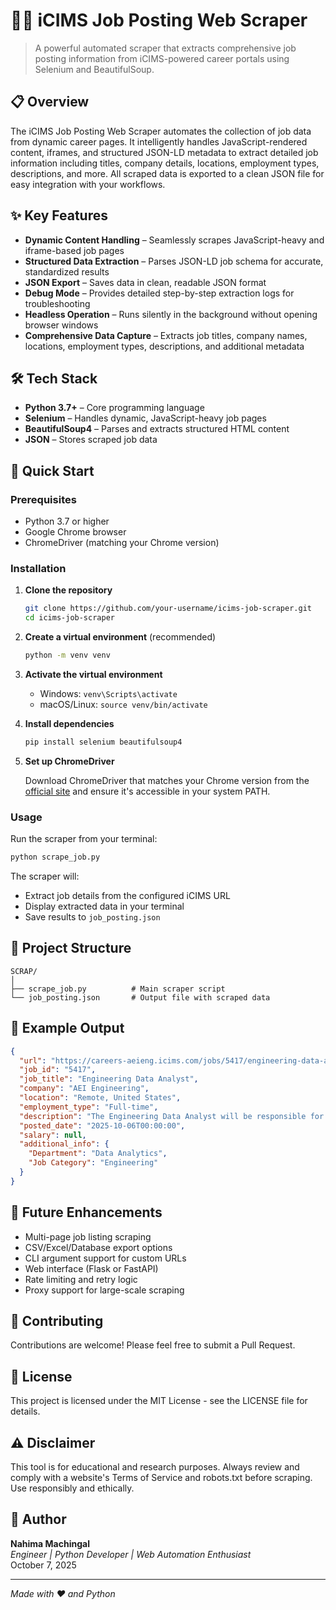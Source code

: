# 🕵️‍♀️ iCIMS Job Posting Web Scraper

> A powerful automated scraper that extracts comprehensive job posting information from iCIMS-powered career portals using Selenium and BeautifulSoup.

## 📋 Overview

The iCIMS Job Posting Web Scraper automates the collection of job data from dynamic career pages. It intelligently handles JavaScript-rendered content, iframes, and structured JSON-LD metadata to extract detailed job information including titles, company details, locations, employment types, descriptions, and more. All scraped data is exported to a clean JSON file for easy integration with your workflows.

## ✨ Key Features

- **Dynamic Content Handling** – Seamlessly scrapes JavaScript-heavy and iframe-based job pages
- **Structured Data Extraction** – Parses JSON-LD job schema for accurate, standardized results
- **JSON Export** – Saves data in clean, readable JSON format
- **Debug Mode** – Provides detailed step-by-step extraction logs for troubleshooting
- **Headless Operation** – Runs silently in the background without opening browser windows
- **Comprehensive Data Capture** – Extracts job titles, company names, locations, employment types, descriptions, and additional metadata

## 🛠️ Tech Stack

- **Python 3.7+** – Core programming language
- **Selenium** – Handles dynamic, JavaScript-heavy job pages
- **BeautifulSoup4** – Parses and extracts structured HTML content
- **JSON** – Stores scraped job data

## 🚀 Quick Start

### Prerequisites

- Python 3.7 or higher
- Google Chrome browser
- ChromeDriver (matching your Chrome version)

### Installation

1. **Clone the repository**
   ```bash
   git clone https://github.com/your-username/icims-job-scraper.git
   cd icims-job-scraper
   ```

2. **Create a virtual environment** (recommended)
   ```bash
   python -m venv venv
   ```

3. **Activate the virtual environment**
   - Windows: `venv\Scripts\activate`
   - macOS/Linux: `source venv/bin/activate`

4. **Install dependencies**
   ```bash
   pip install selenium beautifulsoup4
   ```

5. **Set up ChromeDriver**
   
   Download ChromeDriver that matches your Chrome version from the [official site](https://chromedriver.chromium.org/downloads) and ensure it's accessible in your system PATH.

### Usage

Run the scraper from your terminal:

```bash
python scrape_job.py
```

The scraper will:
- Extract job details from the configured iCIMS URL
- Display extracted data in your terminal
- Save results to `job_posting.json`

## 📂 Project Structure

```
SCRAP/
│
├── scrape_job.py          # Main scraper script
└── job_posting.json       # Output file with scraped data
```

## 📄 Example Output

```json
{
  "url": "https://careers-aeieng.icims.com/jobs/5417/engineering-data-analyst/job",
  "job_id": "5417",
  "job_title": "Engineering Data Analyst",
  "company": "AEI Engineering",
  "location": "Remote, United States",
  "employment_type": "Full-time",
  "description": "The Engineering Data Analyst will be responsible for...",
  "posted_date": "2025-10-06T00:00:00",
  "salary": null,
  "additional_info": {
    "Department": "Data Analytics",
    "Job Category": "Engineering"
  }
}
```

## 🔮 Future Enhancements

- Multi-page job listing scraping
- CSV/Excel/Database export options
- CLI argument support for custom URLs
- Web interface (Flask or FastAPI)
- Rate limiting and retry logic
- Proxy support for large-scale scraping

## 🤝 Contributing

Contributions are welcome! Please feel free to submit a Pull Request.

## 📝 License

This project is licensed under the MIT License - see the LICENSE file for details.

## ⚠️ Disclaimer

This tool is for educational and research purposes. Always review and comply with a website's Terms of Service and robots.txt before scraping. Use responsibly and ethically.

## 👤 Author

**Nahima Machingal**  
*Engineer | Python Developer | Web Automation Enthusiast*  
October 7, 2025

---

*Made with ❤️ and Python*
